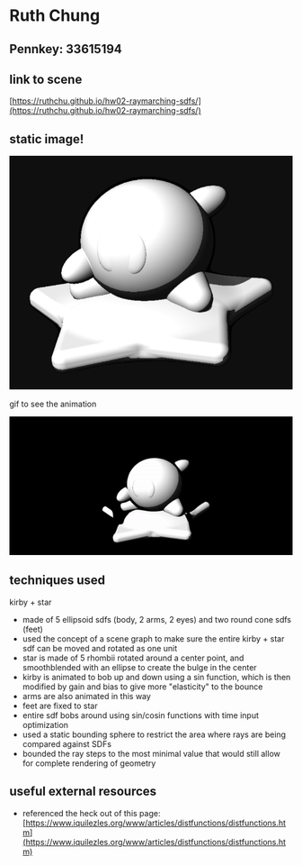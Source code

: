 # Ruth Chung

## Pennkey: 33615194

## link to scene
[https://ruthchu.github.io/hw02-raymarching-sdfs/](https://ruthchu.github.io/hw02-raymarching-sdfs/)

## static image!

![](images/kirbyrender.png)

gif to see the animation

![](images/kirby.gif)

## techniques used
kirby + star
- made of 5 ellipsoid sdfs (body, 2 arms, 2 eyes) and two round cone sdfs (feet)
- used the concept of a scene graph to make sure the entire kirby + star sdf can be moved and rotated as one unit
- star is made of 5 rhombii rotated around a center point, and smoothblended with an ellipse to create the bulge in the center
- kirby is animated to bob up and down using a sin function, which is then modified by gain and bias to give more "elasticity" to the bounce
- arms are also animated in this way
- feet are fixed to star
- entire sdf bobs around using sin/cosin functions with time input
optimization
- used a static bounding sphere to restrict the area where rays are being compared against SDFs
- bounded the ray steps to the most minimal value that would still allow for complete rendering of geometry

## useful external resources
- referenced the heck out of this page:
[https://www.iquilezles.org/www/articles/distfunctions/distfunctions.htm](https://www.iquilezles.org/www/articles/distfunctions/distfunctions.htm)